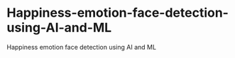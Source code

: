 # Happiness-emotion-face-detection-using-AI-and-ML
Happiness emotion face detection using AI and ML

